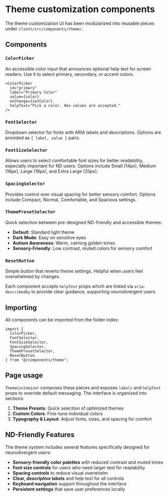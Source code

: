 # Theme customization components

The theme customization UI has been modularized into reusable pieces under `client/src/components/theme/`.

## Components

### `ColorPicker`
An accessible color input that announces optional help text for screen readers. Use it to select primary, secondary, or accent colors.

```
<ColorPicker
  id="primary"
  label="Primary Color"
  value={color}
  onChange={setColor}
  helpText="Pick a color. Hex values are accepted."
/>
```

### `FontSelector`
Dropdown selector for fonts with ARIA labels and descriptions. Options are provided as `{ label, value }` pairs.

### `FontSizeSelector`
Allows users to select comfortable font sizes for better readability, especially important for ND users. Options include Small (14px), Medium (16px), Large (18px), and Extra Large (20px).

### `SpacingSelector`
Provides control over visual spacing for better sensory comfort. Options include Compact, Normal, Comfortable, and Spacious settings.

### `ThemePresetSelector`
Quick selection between pre-designed ND-friendly and accessible themes:
- **Default**: Standard light theme
- **Dark Mode**: Easy on sensitive eyes
- **Autism Awareness**: Warm, calming golden tones
- **Sensory-Friendly**: Low contrast, muted colors for sensory comfort

### `ResetButton`
Simple button that reverts theme settings. Helpful when users feel overwhelmed by changes.

Each component accepts `helpText` props which are linked via `aria-describedby` to provide clear guidance, supporting neurodivergent users.

## Importing

All components can be imported from the folder index:

```
import { 
  ColorPicker, 
  FontSelector, 
  FontSizeSelector,
  SpacingSelector,
  ThemePresetSelector,
  ResetButton 
} from "@/components/theme";
```

## Page usage

`ThemeCustomizer` composes these pieces and exposes `labels` and `helpText` props to override default messaging. The interface is organized into sections:

1. **Theme Presets**: Quick selection of optimized themes
2. **Custom Colors**: Fine-tune individual colors
3. **Typography & Layout**: Adjust fonts, sizes, and spacing for comfort

## ND-Friendly Features

The theme system includes several features specifically designed for neurodivergent users:

- **Sensory-friendly color palettes** with reduced contrast and muted tones
- **Font size controls** for users who need larger text for readability
- **Spacing controls** to reduce visual overwhelm
- **Clear, descriptive labels** and help text for all controls
- **Keyboard navigation** support throughout the interface
- **Persistent settings** that save user preferences locally

